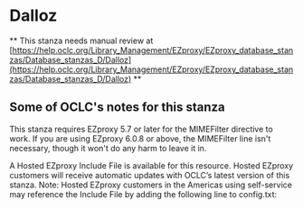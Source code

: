 # Dalloz
** This stanza needs manual review at [https://help.oclc.org/Library_Management/EZproxy/EZproxy_database_stanzas/Database_stanzas_D/Dalloz](https://help.oclc.org/Library_Management/EZproxy/EZproxy_database_stanzas/Database_stanzas_D/Dalloz) **

## Some of OCLC's notes for this stanza

This stanza requires EZproxy 5.7 or later for the MIMEFilter directive to work. If you are using EZproxy 6.0.8 or above, the MIMEFilter line isn't necessary, though it won't do any harm to leave it in.

A Hosted EZproxy Include File is available for this resource. Hosted EZproxy customers will receive automatic updates with OCLC&rsquo;s latest version of this stanza. Note: Hosted EZproxy customers in the Americas using self-service may reference the Include File by adding the following line to config.txt:

&nbsp;
